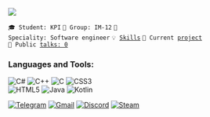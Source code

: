 ![](https://komarev.com/ghpvc/?username=your-github-MrSampy&color=blue)

<code>🎓 Student: KPI</code>
<code>🎪 Group: IM-12</code>
<code>👷 Speciality: Software engineer</code>
<code>💡 [Skills](SKILLS.md)</code>
<code>🧻 Current [project](PROJECT.md)</code><br>
<code>📢 Public [talks: 0](TALKS.md)</code>


### Languages and Tools:
![C#](https://img.shields.io/badge/c%23-%23239120.svg?style=for-the-badge&logo=c-sharp&logoColor=white)
![C++](https://img.shields.io/badge/c++-%2300599C.svg?style=for-the-badge&logo=c%2B%2B&logoColor=white)
![C](https://img.shields.io/badge/c-%2300599C.svg?style=for-the-badge&logo=c&logoColor=white)
![CSS3](https://img.shields.io/badge/css3-%231572B6.svg?style=for-the-badge&logo=css3&logoColor=white)<br>
![HTML5](https://img.shields.io/badge/html5-%23E34F26.svg?style=for-the-badge&logo=html5&logoColor=white)
![Java](https://img.shields.io/badge/java-%23ED8B00.svg?style=for-the-badge&logo=java&logoColor=white)
![Kotlin](https://img.shields.io/badge/kotlin-%230095D5.svg?style=for-the-badge&logo=kotlin&logoColor=white)



[![Telegram](https://img.shields.io/badge/-Telegram-090909?style=for-the-badge&logo=telegram&logoColor=27A0D9)](https://t.me/MrSampy)
[![Gmail](https://img.shields.io/badge/-Gmail-090909?style=for-the-badge&logo=Gmail&logoColor=FF0000)](mailto:mynameisserzheo@gmail.com)
[![Discord](https://img.shields.io/badge/-Discord-090909?style=for-the-badge&logo=Discord&logoColor=0000FF)](https://discordapp.com/users/762727552875233300/)
[![Steam](https://img.shields.io/badge/-Steam-090909?style=for-the-badge&logo=Steam&logoColor=00008B)](https://steamcommunity.com/profiles/76561198399645676/)
